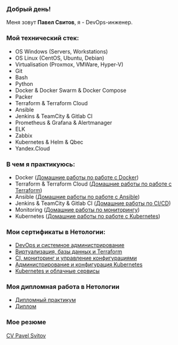 ### Добрый день!

Меня зовут <b>Павел Свитов</b>, я - DevOps-инженер.

### Мой технический стек:

- OS Windows (Servers, Workstations)
- OS Linux (CentOS, Ubuntu, Debian)
- Virtualisation (Proxmox, VMWare, Hyper-V)
- Git
- Bash
- Python
- Docker & Docker Swarm & Docker Compose
- Packer
- Terraform & Terraform Cloud
- Ansible
- Jenkins & TeamCity & Gitlab CI
- Prometheus & Grafana & Alertmanager
- ELK
- Zabbix
- Kubernetes & Helm & Qbec
- Yandex.Cloud

### В чем я практикуюсь:

- Docker (<a href="https://github.com/psvitov/psvitov/tree/main/Homeworks/Docker" target="_blank">Домашние работы по работе с Docker</a>)
- Terraform & Terraform Cloud ([Домашние работы по работе с Terraform](https://github.com/psvitov/psvitov/tree/main/Homeworks/Terraform))
- Ansible ([Домашние работы по работе с Ansible](https://github.com/psvitov/psvitov/tree/main/Homeworks/Ansible))
- Jenkins & TeamCity & Gitlab CI ([Домашние работы по CI/CD](https://github.com/psvitov/psvitov/tree/main/Homeworks/CI_CD))
- Monitoring ([Домашние работы по мониторингу](https://github.com/psvitov/psvitov/tree/main/Homeworks/Monitoring))
- Kubernetes ([Домашние работы по работе с Kubernetes](https://github.com/psvitov/psvitov/tree/main/Homeworks/K8s))

### Мои сертификаты в Нетологии:

- [DevOps и системное администрирование](https://github.com/psvitov/psvitov/blob/main/Documents/cert_DevOps.pdf)
- [Виртуализация, базы данных и Terraform](https://github.com/psvitov/psvitov/blob/main/Documents/cert_Virtualisation.pdf)
- [CI, мониторинг и управление конфигурациями](https://github.com/psvitov/psvitov/blob/main/Documents/cert_CI_Monitoring.pdf)
- [Администрирование и конфигурация Kubernetes](https://github.com/psvitov/psvitov/blob/main/Documents/cert_k8s_adm.pdf)
- [Kubernetes и облачные сервисы](https://github.com/psvitov/psvitov/blob/main/Documents/cert_k8s_cloud.pdf)

### Моя дипломная работа в Нетологии

- [Дипломный практикум](https://github.com/psvitov/devops-netology/blob/main/Diplom/diplom.md)
- [Диплом](https://github.com/psvitov/psvitov/blob/main/Documents/Diplom.pdf)

### Мое резюме

[CV Pavel Svitov](https://github.com/psvitov/psvitov/blob/main/Documents/CV_%20Pavel%20Svitov%20DevOps-%D0%B8%D0%BD%D0%B6%D0%B5%D0%BD%D0%B5%D1%80.pdf)
